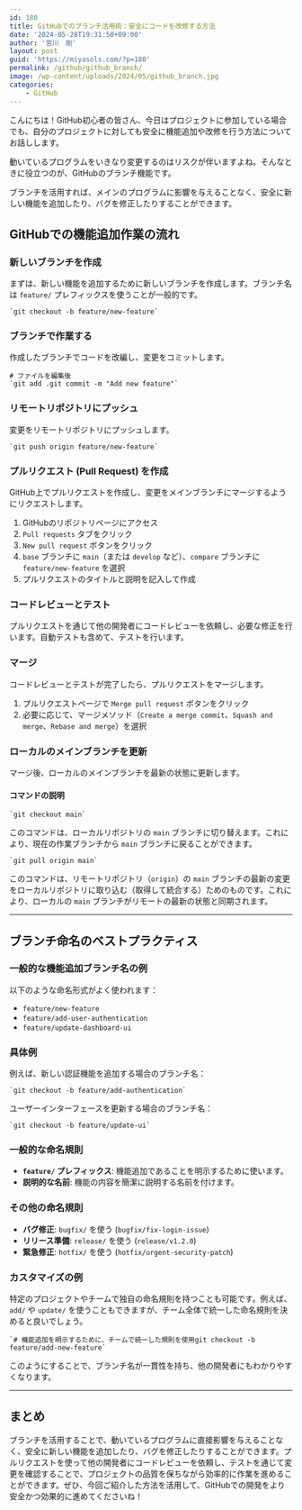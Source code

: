 ```yaml
---
id: 180
title: GitHubでのブランチ活用術：安全にコードを改修する方法
date: '2024-05-28T19:31:50+09:00'
author: '宮川　剛'
layout: post
guid: 'https://miyasols.com/?p=180'
permalink: /github/github_branch/
image: /wp-content/uploads/2024/05/github_branch.jpg
categories:
    - GitHub
---
```


こんにちは！GitHub初心者の皆さん、今日はプロジェクトに参加している場合でも、自分のプロジェクトに対しても安全に機能追加や改修を行う方法についてお話しします。

動いているプログラムをいきなり変更するのはリスクが伴いますよね。そんなときに役立つのが、GitHubのブランチ機能です。

ブランチを活用すれば、メインのプログラムに影響を与えることなく、安全に新しい機能を追加したり、バグを修正したりすることができます。

## <span class="ez-toc-section" id="GitHub%E3%81%A7%E3%81%AE%E6%A9%9F%E8%83%BD%E8%BF%BD%E5%8A%A0%E4%BD%9C%E6%A5%AD%E3%81%AE%E6%B5%81%E3%82%8C"></span>GitHubでの機能追加作業の流れ<span class="ez-toc-section-end"></span>

### <span class="ez-toc-section" id="%E6%96%B0%E3%81%97%E3%81%84%E3%83%96%E3%83%A9%E3%83%B3%E3%83%81%E3%82%92%E4%BD%9C%E6%88%90"></span>新しいブランチを作成<span class="ez-toc-section-end"></span>

まずは、新しい機能を追加するために新しいブランチを作成します。ブランチ名は `feature/` プレフィックスを使うことが一般的です。

```
`git checkout -b feature/new-feature`
```

### <span class="ez-toc-section" id="%E3%83%96%E3%83%A9%E3%83%B3%E3%83%81%E3%81%A7%E4%BD%9C%E6%A5%AD%E3%81%99%E3%82%8B"></span>ブランチで作業する<span class="ez-toc-section-end"></span>

作成したブランチでコードを改編し、変更をコミットします。

```
# ファイルを編集後
`git add .git commit -m "Add new feature"`
```

### <span class="ez-toc-section" id="%E3%83%AA%E3%83%A2%E3%83%BC%E3%83%88%E3%83%AA%E3%83%9D%E3%82%B8%E3%83%88%E3%83%AA%E3%81%AB%E3%83%97%E3%83%83%E3%82%B7%E3%83%A5"></span>リモートリポジトリにプッシュ<span class="ez-toc-section-end"></span>

変更をリモートリポジトリにプッシュします。

```
`git push origin feature/new-feature`
```

### <span class="ez-toc-section" id="%E3%83%97%E3%83%AB%E3%83%AA%E3%82%AF%E3%82%A8%E3%82%B9%E3%83%88_Pull_Request_%E3%82%92%E4%BD%9C%E6%88%90"></span>プルリクエスト (Pull Request) を作成<span class="ez-toc-section-end"></span>

GitHub上でプルリクエストを作成し、変更をメインブランチにマージするようにリクエストします。

1. GitHubのリポジトリページにアクセス
2. `Pull requests` タブをクリック
3. `New pull request` ボタンをクリック
4. `base` ブランチに `main`（または `develop` など）、`compare` ブランチに `feature/new-feature` を選択
5. プルリクエストのタイトルと説明を記入して作成

### <span class="ez-toc-section" id="%E3%82%B3%E3%83%BC%E3%83%89%E3%83%AC%E3%83%93%E3%83%A5%E3%83%BC%E3%81%A8%E3%83%86%E3%82%B9%E3%83%88"></span>コードレビューとテスト<span class="ez-toc-section-end"></span>

プルリクエストを通じて他の開発者にコードレビューを依頼し、必要な修正を行います。自動テストも含めて、テストを行います。

### <span class="ez-toc-section" id="%E3%83%9E%E3%83%BC%E3%82%B8"></span>マージ<span class="ez-toc-section-end"></span>

コードレビューとテストが完了したら、プルリクエストをマージします。

1. プルリクエストページで `Merge pull request` ボタンをクリック
2. 必要に応じて、マージメソッド（`Create a merge commit`、`Squash and merge`、`Rebase and merge`）を選択

### <span class="ez-toc-section" id="%E3%83%AD%E3%83%BC%E3%82%AB%E3%83%AB%E3%81%AE%E3%83%A1%E3%82%A4%E3%83%B3%E3%83%96%E3%83%A9%E3%83%B3%E3%83%81%E3%82%92%E6%9B%B4%E6%96%B0"></span>ローカルのメインブランチを更新<span class="ez-toc-section-end"></span>

マージ後、ローカルのメインブランチを最新の状態に更新します。

#### <span class="ez-toc-section" id="%E3%82%B3%E3%83%9E%E3%83%B3%E3%83%89%E3%81%AE%E8%AA%AC%E6%98%8E"></span>コマンドの説明<span class="ez-toc-section-end"></span>

```
`git checkout main`
```

このコマンドは、ローカルリポジトリの `main` ブランチに切り替えます。これにより、現在の作業ブランチから `main` ブランチに戻ることができます。

```
`git pull origin main`
```

このコマンドは、リモートリポジトリ（`origin`）の `main` ブランチの最新の変更をローカルリポジトリに取り込む（取得して統合する）ためのものです。これにより、ローカルの `main` ブランチがリモートの最新の状態と同期されます。

---

## <span class="ez-toc-section" id="%E3%83%96%E3%83%A9%E3%83%B3%E3%83%81%E5%91%BD%E5%90%8D%E3%81%AE%E3%83%99%E3%82%B9%E3%83%88%E3%83%97%E3%83%A9%E3%82%AF%E3%83%86%E3%82%A3%E3%82%B9"></span>ブランチ命名のベストプラクティス<span class="ez-toc-section-end"></span>

### <span class="ez-toc-section" id="%E4%B8%80%E8%88%AC%E7%9A%84%E3%81%AA%E6%A9%9F%E8%83%BD%E8%BF%BD%E5%8A%A0%E3%83%96%E3%83%A9%E3%83%B3%E3%83%81%E5%90%8D%E3%81%AE%E4%BE%8B"></span>一般的な機能追加ブランチ名の例<span class="ez-toc-section-end"></span>

以下のような命名形式がよく使われます：

- `feature/new-feature`
- `feature/add-user-authentication`
- `feature/update-dashboard-ui`

### <span class="ez-toc-section" id="%E5%85%B7%E4%BD%93%E4%BE%8B"></span>具体例<span class="ez-toc-section-end"></span>

例えば、新しい認証機能を追加する場合のブランチ名：

```
`git checkout -b feature/add-authentication`
```

ユーザーインターフェースを更新する場合のブランチ名：

```
`git checkout -b feature/update-ui`
```

### <span class="ez-toc-section" id="%E4%B8%80%E8%88%AC%E7%9A%84%E3%81%AA%E5%91%BD%E5%90%8D%E8%A6%8F%E5%89%87"></span>一般的な命名規則<span class="ez-toc-section-end"></span>

- **`feature/` プレフィックス**: 機能追加であることを明示するために使います。
- **説明的な名前**: 機能の内容を簡潔に説明する名前を付けます。

### <span class="ez-toc-section" id="%E3%81%9D%E3%81%AE%E4%BB%96%E3%81%AE%E5%91%BD%E5%90%8D%E8%A6%8F%E5%89%87"></span>その他の命名規則<span class="ez-toc-section-end"></span>

- **バグ修正**: `bugfix/` を使う (`bugfix/fix-login-issue`)
- **リリース準備**: `release/` を使う (`release/v1.2.0`)
- **緊急修正**: `hotfix/` を使う (`hotfix/urgent-security-patch`)

### <span class="ez-toc-section" id="%E3%82%AB%E3%82%B9%E3%82%BF%E3%83%9E%E3%82%A4%E3%82%BA%E3%81%AE%E4%BE%8B"></span>カスタマイズの例<span class="ez-toc-section-end"></span>

特定のプロジェクトやチームで独自の命名規則を持つことも可能です。例えば、`add/` や `update/` を使うこともできますが、チーム全体で統一した命名規則を決めると良いでしょう。

```
`# 機能追加を明示するために、チームで統一した規則を使用git checkout -b feature/add-new-feature`
```

このようにすることで、ブランチ名が一貫性を持ち、他の開発者にもわかりやすくなります。

---

## <span class="ez-toc-section" id="%E3%81%BE%E3%81%A8%E3%82%81"></span>まとめ<span class="ez-toc-section-end"></span>

ブランチを活用することで、動いているプログラムに直接影響を与えることなく、安全に新しい機能を追加したり、バグを修正したりすることができます。プルリクエストを使って他の開発者にコードレビューを依頼し、テストを通じて変更を確認することで、プロジェクトの品質を保ちながら効率的に作業を進めることができます。ぜひ、今回ご紹介した方法を活用して、GitHubでの開発をより安全かつ効果的に進めてくださいね！
